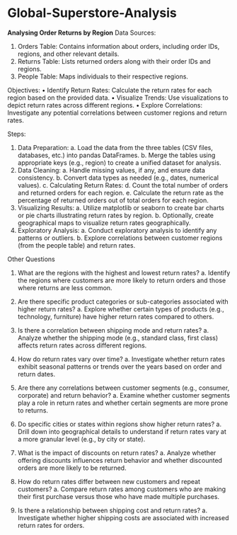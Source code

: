 # Global-Superstore-Analysis

**Analysing Order Returns by Region**
Data Sources:
1.	Orders Table: Contains information about orders, including order IDs, regions, and other relevant details.
2.	Returns Table: Lists returned orders along with their order IDs and regions.
3.	People Table: Maps individuals to their respective regions.

Objectives:
•	Identify Return Rates: Calculate the return rates for each region based on the provided data.
•	Visualize Trends: Use visualizations to depict return rates across different regions.
•	Explore Correlations: Investigate any potential correlations between customer regions and return rates.

Steps:

1.	Data Preparation:
a.	Load the data from the three tables (CSV files, databases, etc.) into pandas DataFrames.
b.	Merge the tables using appropriate keys (e.g., region) to create a unified dataset for analysis.
2.	Data Cleaning:
a.	Handle missing values, if any, and ensure data consistency.
b.	Convert data types as needed (e.g., dates, numerical values).
c.	Calculating Return Rates:
d.	Count the total number of orders and returned orders for each region.
e.	Calculate the return rate as the percentage of returned orders out of total orders for each region.
3.	Visualizing Results:
a.	Utilize matplotlib or seaborn to create bar charts or pie charts illustrating return rates by region.
b.	Optionally, create geographical maps to visualize return rates geographically.
4.	Exploratory Analysis:
a.	Conduct exploratory analysis to identify any patterns or outliers.
b.	Explore correlations between customer regions (from the people table) and return rates.

Other Questions

1.	What are the regions with the highest and lowest return rates?
a.	Identify the regions where customers are more likely to return orders and those where returns are less common.

2.	Are there specific product categories or sub-categories associated with higher return rates?
a.	Explore whether certain types of products (e.g., technology, furniture) have higher return rates compared to others.

3.	Is there a correlation between shipping mode and return rates?
a.	Analyze whether the shipping mode (e.g., standard class, first class) affects return rates across different regions.

4.	How do return rates vary over time?
a.	Investigate whether return rates exhibit seasonal patterns or trends over the years based on order and return dates.

5.	Are there any correlations between customer segments (e.g., consumer, corporate) and return behavior?
a.	Examine whether customer segments play a role in return rates and whether certain segments are more prone to returns.

6.	Do specific cities or states within regions show higher return rates?
a.	Drill down into geographical details to understand if return rates vary at a more granular level (e.g., by city or state).

7.	What is the impact of discounts on return rates?
a.	Analyze whether offering discounts influences return behavior and whether discounted orders are more likely to be returned.

8.	How do return rates differ between new customers and repeat customers?
a.	Compare return rates among customers who are making their first purchase versus those who have made multiple purchases.

9.	Is there a relationship between shipping cost and return rates?
a.	Investigate whether higher shipping costs are associated with increased return rates for orders.

